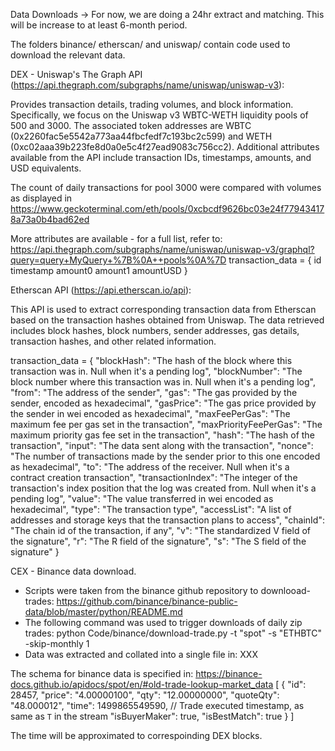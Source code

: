 
Data Downloads -> For now, we are doing a 24hr extract and matching. This will be increase to at least 6-month period.

The folders binance/ etherscan/ and uniswap/ contain code used to download the relevant data.

DEX - Uniswap's The Graph API (https://api.thegraph.com/subgraphs/name/uniswap/uniswap-v3):

Provides transaction details, trading volumes, and block information.
Specifically, we focus on the Uniswap v3 WBTC-WETH liquidity pools of 500 and 3000. The associated token addresses are WBTC (0x2260fac5e5542a773aa44fbcfedf7c193bc2c599) and WETH (0xc02aaa39b223fe8d0a0e5c4f27ead9083c756cc2).
Additional attributes available from the API include transaction IDs, timestamps, amounts, and USD equivalents.

The count of daily transactions for pool 3000 were compared with volumes as displayed in https://www.geckoterminal.com/eth/pools/0xcbcdf9626bc03e24f779434178a73a0b4bad62ed

More attributes are available - for a full list, refer to: https://api.thegraph.com/subgraphs/name/uniswap/uniswap-v3/graphql?query=query+MyQuery+%7B%0A++pools%0A%7D
transaction_data = {
            id
            timestamp
            amount0
            amount1
            amountUSD
        }

Etherscan API (https://api.etherscan.io/api):

This API is used to extract corresponding transaction data from Etherscan based on the transaction hashes obtained from Uniswap.
The data retrieved includes block hashes, block numbers, sender addresses, gas details, transaction hashes, and other related information.

transaction_data = {
    "blockHash": "The hash of the block where this transaction was in. Null when it's a pending log",
    "blockNumber": "The block number where this transaction was in. Null when it's a pending log",
    "from": "The address of the sender",
    "gas": "The gas provided by the sender, encoded as hexadecimal",
    "gasPrice": "The gas price provided by the sender in wei encoded as hexadecimal",
    "maxFeePerGas": "The maximum fee per gas set in the transaction",
    "maxPriorityFeePerGas": "The maximum priority gas fee set in the transaction",
    "hash": "The hash of the transaction",
    "input": "The data sent along with the transaction",
    "nonce": "The number of transactions made by the sender prior to this one encoded as hexadecimal",
    "to": "The address of the receiver. Null when it's a contract creation transaction",
    "transactionIndex": "The integer of the transaction's index position that the log was created from. Null when it's a pending log",
    "value": "The value transferred in wei encoded as hexadecimal",
    "type": "The transaction type",
    "accessList": "A list of addresses and storage keys that the transaction plans to access",
    "chainId": "The chain id of the transaction, if any",
    "v": "The standardized V field of the signature",
    "r": "The R field of the signature",
    "s": "The S field of the signature"
}


CEX - Binance data download.
- Scripts were taken from the binance github repository to downlooad-trades: https://github.com/binance/binance-public-data/blob/master/python/README.md
- The following command was used to trigger downloads of daily zip trades: python Code/binance/download-trade.py -t "spot" -s "ETHBTC" -skip-monthly 1
- Data was extracted and collated into a single file in: XXX

The schema for binance data is specified in: https://binance-docs.github.io/apidocs/spot/en/#old-trade-lookup-market_data
[
  {
    "id": 28457,
    "price": "4.00000100",
    "qty": "12.00000000",
    "quoteQty": "48.000012",
    "time": 1499865549590, // Trade executed timestamp, as same as `T` in the stream
    "isBuyerMaker": true,
    "isBestMatch": true
  }
]

The time will be approximated to correspoinding DEX blocks.